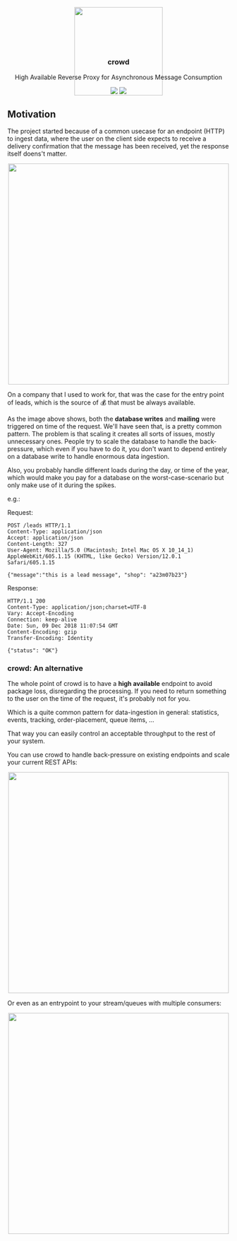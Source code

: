 <p align="center">
  <img src="https://github.com/marceloboeira/crowd/blob/master/docs/logo.png?raw=true" width="200">
  <h3 align="center" style="margin-top: -100px">crowd</h3>
  <p align="center">High Available Reverse Proxy for Asynchronous Message Consumption<p>
  <p align="center">
    <a href="https://travis-ci.org/marceloboeira/crowd"><img src="https://img.shields.io/travis/marceloboeira/crowd.svg?maxAge=360"></a>
    <a href="http://github.com/marceloboeira/crowd/releases"><img src="https://img.shields.io/github/release/marceloboeira/crowd.svg?maxAge=360"></a>
  </p>
</p>

## Motivation

The project started because of a common usecase for an endpoint (HTTP) to ingest data, where the user on the client side expects to receive a delivery confirmation that the message has been received, yet the response itself doens't matter.

<p align="center">
  <img src="https://github.com/marceloboeira/crowd/blob/master/docs/problem.png?raw=true" width="500">
</p>

On a company that I used to work for, that was the case for the entry point of leads, which is the source of 💰 that must be always available.

As the image above shows, both the **database writes** and **mailing** were triggered on time of the request. We'll have seen that, is a pretty common pattern. The problem is that scaling it creates all sorts of issues, mostly unnecessary ones. People try to scale the database to handle the back-pressure, which even if you have to do it, you don't want to depend entirely on a database write to handle enormous data ingestion.

Also, you probably handle different loads during the day, or time of the year, which would make you pay for a database on the worst-case-scenario but only make use of it during the spikes.

e.g.:

Request:
```
POST /leads HTTP/1.1
Content-Type: application/json
Accept: application/json
Content-Length: 327
User-Agent: Mozilla/5.0 (Macintosh; Intel Mac OS X 10_14_1) AppleWebKit/605.1.15 (KHTML, like Gecko) Version/12.0.1 Safari/605.1.15

{"message":"this is a lead message", "shop": "a23m07b23"}
```

Response:
```
HTTP/1.1 200
Content-Type: application/json;charset=UTF-8
Vary: Accept-Encoding
Connection: keep-alive
Date: Sun, 09 Dec 2018 11:07:54 GMT
Content-Encoding: gzip
Transfer-Encoding: Identity

{"status": "OK"}
```

### crowd: An alternative

The whole point of crowd is to have a **high available** endpoint to avoid package loss, disregarding the processing. If you need to return something to the user on the time of the request, it's probably not for you.

Which is a quite common pattern for data-ingestion in general: statistics, events, tracking, order-placement, queue items, ...

That way you can easily control an acceptable throughput to the rest of your system.

You can use crowd to handle back-pressure on existing endpoints and scale your current REST APIs:

<p align="center">
  <img src="https://github.com/marceloboeira/crowd/blob/master/docs/usecase-1.png?raw=true" width="500">
</p>

Or even as an entrypoint to your stream/queues with multiple consumers:

<p align="center">
  <img src="https://github.com/marceloboeira/crowd/blob/master/docs/usecase-2.png?raw=true" width="500">
</p>
